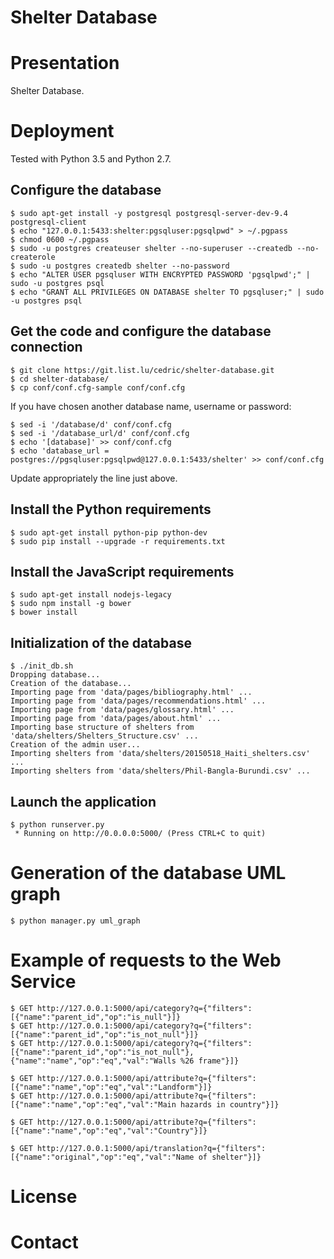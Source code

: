 Shelter Database
================

# Presentation

Shelter Database.


# Deployment

Tested with Python 3.5 and Python 2.7.


## Configure the database

    $ sudo apt-get install -y postgresql postgresql-server-dev-9.4 postgresql-client
    $ echo "127.0.0.1:5433:shelter:pgsqluser:pgsqlpwd" > ~/.pgpass
    $ chmod 0600 ~/.pgpass
    $ sudo -u postgres createuser shelter --no-superuser --createdb --no-createrole
    $ sudo -u postgres createdb shelter --no-password
    $ echo "ALTER USER pgsqluser WITH ENCRYPTED PASSWORD 'pgsqlpwd';" | sudo -u postgres psql
    $ echo "GRANT ALL PRIVILEGES ON DATABASE shelter TO pgsqluser;" | sudo -u postgres psql

## Get the code and configure the database connection

    $ git clone https://git.list.lu/cedric/shelter-database.git
    $ cd shelter-database/
    $ cp conf/conf.cfg-sample conf/conf.cfg

If you have chosen another database name, username or password:

    $ sed -i '/database/d' conf/conf.cfg
    $ sed -i '/database_url/d' conf/conf.cfg
    $ echo '[database]' >> conf/conf.cfg
    $ echo 'database_url = postgres://pgsqluser:pgsqlpwd@127.0.0.1:5433/shelter' >> conf/conf.cfg

Update appropriately the line just above.

## Install the Python requirements

    $ sudo apt-get install python-pip python-dev
    $ sudo pip install --upgrade -r requirements.txt

## Install the JavaScript requirements

    $ sudo apt-get install nodejs-legacy
    $ sudo npm install -g bower
    $ bower install

## Initialization of the database

    $ ./init_db.sh
    Dropping database...
    Creation of the database...
    Importing page from 'data/pages/bibliography.html' ...
    Importing page from 'data/pages/recommendations.html' ...
    Importing page from 'data/pages/glossary.html' ...
    Importing page from 'data/pages/about.html' ...
    Importing base structure of shelters from 'data/shelters/Shelters_Structure.csv' ...
    Creation of the admin user...
    Importing shelters from 'data/shelters/20150518_Haiti_shelters.csv' ...
    Importing shelters from 'data/shelters/Phil-Bangla-Burundi.csv' ...



## Launch the application

    $ python runserver.py
     * Running on http://0.0.0.0:5000/ (Press CTRL+C to quit)

# Generation of the database UML graph

    $ python manager.py uml_graph

# Example of requests to the Web Service

    $ GET http://127.0.0.1:5000/api/category?q={"filters":[{"name":"parent_id","op":"is_null"}]}
    $ GET http://127.0.0.1:5000/api/category?q={"filters":[{"name":"parent_id","op":"is_not_null"}]}
    $ GET http://127.0.0.1:5000/api/category?q={"filters":[{"name":"parent_id","op":"is_not_null"},{"name":"name","op":"eq","val":"Walls %26 frame"}]}

    $ GET http://127.0.0.1:5000/api/attribute?q={"filters":[{"name":"name","op":"eq","val":"Landform"}]}
    $ GET http://127.0.0.1:5000/api/attribute?q={"filters":[{"name":"name","op":"eq","val":"Main hazards in country"}]}

    $ GET http://127.0.0.1:5000/api/attribute?q={"filters":[{"name":"name","op":"eq","val":"Country"}]}

    $ GET http://127.0.0.1:5000/api/translation?q={"filters":[{"name":"original","op":"eq","val":"Name of shelter"}]}


# License


# Contact
